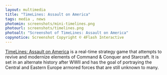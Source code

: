 ```yaml
---
layout: multimedia
title: "TimeLines: Assault on America"
tags: media , news
photomin: screenshots/mini-timelines.png
photourl: screenshots/timelines.png
photoalt: "Screenshot of TimeLines: Assault on America"
copynotice: Screenshot Copyright © 4Flash Interactive
---
```


[TimeLines: Assault on America](http://store.steampowered.com/app/234060/) is
a real-time strategy game that attempts to revive and modernize elements of
Command & Conquer and Starcraft.  It is set in an alternate history after WWII
and has the goal of portraying the Central and Eastern Europe armored forces
that are still unknown to many.
